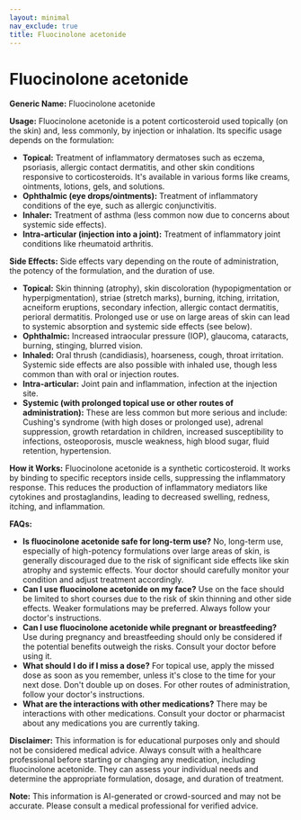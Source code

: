 ```yaml
---
layout: minimal
nav_exclude: true
title: Fluocinolone acetonide
---
```


# Fluocinolone acetonide

**Generic Name:** Fluocinolone acetonide

**Usage:** Fluocinolone acetonide is a potent corticosteroid used topically (on the skin) and, less commonly, by injection or inhalation.  Its specific usage depends on the formulation:

* **Topical:** Treatment of inflammatory dermatoses such as eczema, psoriasis, allergic contact dermatitis, and other skin conditions responsive to corticosteroids.  It's available in various forms like creams, ointments, lotions, gels, and solutions.
* **Ophthalmic (eye drops/ointments):** Treatment of inflammatory conditions of the eye, such as allergic conjunctivitis.
* **Inhaler:** Treatment of asthma (less common now due to concerns about systemic side effects).
* **Intra-articular (injection into a joint):** Treatment of inflammatory joint conditions like rheumatoid arthritis.


**Side Effects:**  Side effects vary depending on the route of administration, the potency of the formulation, and the duration of use.

* **Topical:**  Skin thinning (atrophy), skin discoloration (hypopigmentation or hyperpigmentation), striae (stretch marks), burning, itching, irritation, acneiform eruptions, secondary infection, allergic contact dermatitis, perioral dermatitis.  Prolonged use or use on large areas of skin can lead to systemic absorption and systemic side effects (see below).
* **Ophthalmic:**  Increased intraocular pressure (IOP), glaucoma, cataracts, burning, stinging, blurred vision.
* **Inhaled:**  Oral thrush (candidiasis), hoarseness, cough, throat irritation. Systemic side effects are also possible with inhaled use, though less common than with oral or injection routes.
* **Intra-articular:** Joint pain and inflammation, infection at the injection site.
* **Systemic (with prolonged topical use or other routes of administration):**  These are less common but more serious and include: Cushing's syndrome (with high doses or prolonged use), adrenal suppression, growth retardation in children, increased susceptibility to infections, osteoporosis, muscle weakness, high blood sugar, fluid retention, hypertension.


**How it Works:** Fluocinolone acetonide is a synthetic corticosteroid. It works by binding to specific receptors inside cells, suppressing the inflammatory response.  This reduces the production of inflammatory mediators like cytokines and prostaglandins, leading to decreased swelling, redness, itching, and inflammation.


**FAQs:**

* **Is fluocinolone acetonide safe for long-term use?**  No, long-term use, especially of high-potency formulations over large areas of skin, is generally discouraged due to the risk of significant side effects like skin atrophy and systemic effects.  Your doctor should carefully monitor your condition and adjust treatment accordingly.
* **Can I use fluocinolone acetonide on my face?**  Use on the face should be limited to short courses due to the risk of skin thinning and other side effects.  Weaker formulations may be preferred.  Always follow your doctor's instructions.
* **Can I use fluocinolone acetonide while pregnant or breastfeeding?**  Use during pregnancy and breastfeeding should only be considered if the potential benefits outweigh the risks.  Consult your doctor before using it.
* **What should I do if I miss a dose?**  For topical use, apply the missed dose as soon as you remember, unless it's close to the time for your next dose. Don't double up on doses. For other routes of administration, follow your doctor's instructions.
* **What are the interactions with other medications?**  There may be interactions with other medications. Consult your doctor or pharmacist about any medications you are currently taking.

**Disclaimer:** This information is for educational purposes only and should not be considered medical advice.  Always consult with a healthcare professional before starting or changing any medication, including fluocinolone acetonide.  They can assess your individual needs and determine the appropriate formulation, dosage, and duration of treatment.


**Note:** This information is AI-generated or crowd-sourced and may not be accurate. Please consult a medical professional for verified advice.
